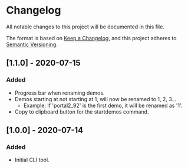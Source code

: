 # Changelog
All notable changes to this project will be documented in this file.

The format is based on [Keep a Changelog](https://keepachangelog.com/en/1.0.0/),
and this project adheres to [Semantic Versioning](https://semver.org/spec/v2.0.0.html).

## [1.1.0] - 2020-07-15
### Added
- Progress bar when renaming demos.
- Demos starting at not starting at 1, will now be renamed to 1, 2, 3...
  - Example: If 'portal2_92' is the first demo, it will be renamed as '1'.
- Copy to clipboard button for the startdemos command.

## [1.0.0] - 2020-07-14
### Added
- Initial CLI tool.
